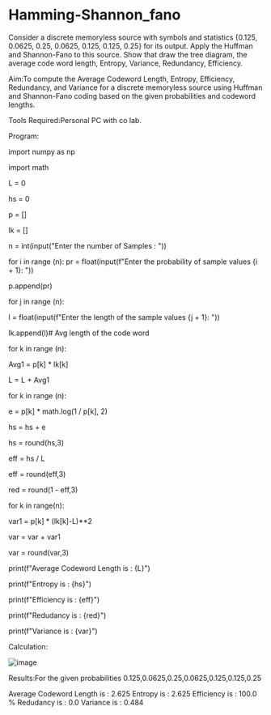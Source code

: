 # Hamming-Shannon_fano
Consider a discrete memoryless source with symbols and statistics {0.125, 0.0625, 0.25, 0.0625, 0.125, 0.125, 0.25} for its output. 
Apply the Huffman and Shannon-Fano to this source. 
Show that draw the tree diagram, the average code word length, Entropy, Variance, Redundancy, Efficiency.

Aim:To compute the Average Codeword Length, Entropy, Efficiency, Redundancy, and Variance for a discrete memoryless source using Huffman and Shannon-Fano coding based on the given probabilities and codeword lengths.

Tools Required:Personal PC with co lab.

Program:

import numpy as np

import math 

L  = 0

hs = 0

p = []

lk = []

n = int(input("Enter the number of Samples : "))

for i in range (n): 
    pr = float(input(f"Enter the probability of sample values {i + 1}: "))  
    
  p.append(pr)
  
  for j in range (n): 

l = float(input(f"Enter the length of the sample values {j + 1}: "))  

lk.append(l)# Avg length of the code word

for k in range (n):

  Avg1 = p[k] * lk[k]
   
  L = L + Avg1

for k in range (n):

  e = p[k] * math.log(1 / p[k], 2)
  
  hs = hs + e

hs = round(hs,3)

eff =  hs / L

eff = round(eff,3)

red =  round(1 - eff,3) 

for k in range(n):

  var1 = p[k] * (lk[k]-L)**2
  
   var = var + var1

var = round(var,3)

print(f"Average Codeword Length is : {L}")

print(f"Entropy is : {hs}")

print(f"Efficiency is : {eff}")

print(f"Redudancy is : {red}")

print(f"Variance is : {var}")

Calculation:

![image](https://github.com/user-attachments/assets/28463a78-7acf-4644-9713-a642e3afb22c)

Results:For the given probabilities 0.125,0.0625,0.25,0.0625,0.125,0.125,0.25

Average Codeword Length is : 2.625 Entropy is : 2.625 Efficiency is : 100.0 % Redudancy is : 0.0 Variance is : 0.484


